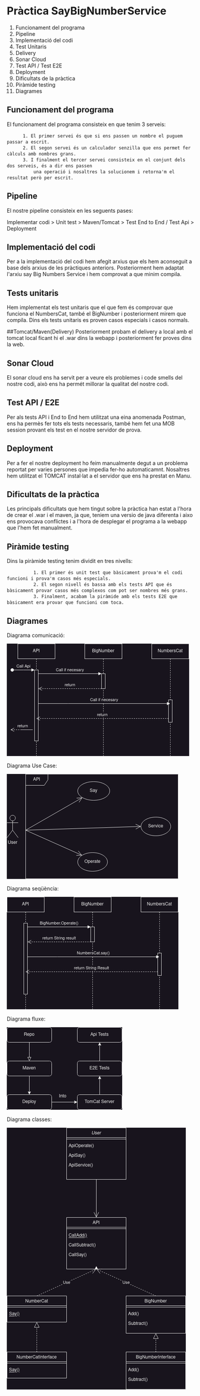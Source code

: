 # Pràctica SayBigNumberService
1. Funcionament del programa
2. Pipeline
3. Implementació del codi
4. Test Unitaris
5. Delivery
6. Sonar Cloud
7. Test API / Test E2E
8. Deployment
9. Dificultats de la pràctica
10. Piràmide testing
11. Diagrames

## Funcionament del programa
El funcionament del programa consisteix en que tenim 3 serveis: 

          1. El primer servei és que si ens passen un nombre el puguem passar a escrit.
          2. El segon servei és un calculador senzilla que ens permet fer càlculs amb nombres grans.
          3. I finalment el tercer servei consisteix en el conjunt dels dos serveis, és a dir ens passen
              una operació i nosaltres la solucionem i retorna'm el resultat però per escrit.

## Pipeline
El nostre pipeline consisteix en les seguents pases:

Implementar codi > Unit test > Maven/Tomcat > Test End to End / Test Api > Deployment 

## Implementació del codi

Per a la implementació del codi hem afegit arxius que els hem aconseguit a base dels arxius de les pràctiques anteriors. 
Posteriorment hem adaptat l'arxiu say Big Numbers Service i hem comprovat a que minim compila.

## Tests unitaris
Hem implementat els test unitaris que el que fem és comprovar que funciona el NumbersCat, també el BigNumber i posteriorment mirem que 
compila. Dins els tests unitaris es proven casos especials i casos normals.

##Tomcat/Maven(Delivery)
Posteriorment probam el delivery a local amb el tomcat local ficant hi el .war dins la webapp i posteriorment fer proves dins la web.

## Sonar Cloud
El sonar cloud ens ha servit per a veure els problemes i code smells del nostre codi, això ens ha permét millorar la qualitat del nostre codi.

## Test API / E2E
Per als tests API i End to End hem utilitzat una eina anomenada Postman, ens ha permès fer tots els tests necessaris, també hem fet una MOB session
provant els test en el nostre servidor de prova.

## Deployment
Per a fer el nostre deployment ho feim manualmente degut a un problema reportat per varies persones que impedia fer-ho automaticamnt.
Nosaltres hem utilitzat el TOMCAT instal·lat a el servidor que ens ha prestat en Manu.

## Dificultats de la pràctica
Les principals dificultats que hem tingut sobre la pràctica han estat a l'hora de crear el .war i el maven, ja que, teniem una versio de java diferenta
i aixo ens provocava conflictes i a l'hora de desplegar el programa a la webapp que l'hem fet manualment.

## Piràmide testing
Dins la piràmide testing tenim dividit en tres nivells: 

              1. El primer és unit test que bàsicament prova'm el codi funcioni i prova'm casos més especials.
              2. El segon nivell és bassa amb els tests API que és bàsicament provar casos més complexos com pot ser nombres més grans.
              3. Finalment, acabam la piràmide amb els tests E2E que bàsicament era provar que funcioni com toca.

## Diagrames
Diagrama comunicació:

![Diagrama de comunicacio](/img/Comunication.png "com_diagram")

Diagrama Use Case:

![Diagrama Use Case](/img/UseCase.png "com_diagram")

Diagrama seqüència:

![Diagrama de seqüència](/img/Sequence.png "com_diagram")

Diagrama fluxe:

![Diagrama de fluxe.](/img/Flowchart.png "com_diagram")

Diagrama classes:

![Diagrama de classes.](/img/ClassDiagram.png "com_diagram")
